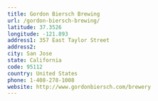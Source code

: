 ```yaml
---
title: Gordon Biersch Brewing
url: /gordon-biersch-brewing/
latitude: 37.3526
longitude: -121.893
address1: 357 East Taylor Street
address2: 
city: San Jose
state: California
code: 95112
country: United States
phone: 1-408-278-1008
website: http://www.gordonbiersch.com/brewery
---
```


